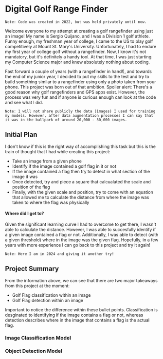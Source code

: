 # Digital Golf Range Finder

`Note: Code was created in 2022, but was held privately until now. `

Welcome everyone to my attempt at creating a golf rangefinder using just an image! My name is Sergio Quijano, and I was a Division 1 golf athlete. Funny enough, my freshman year of college, I came to the US to play golf competitively at Mount St. Mary's University. Unfortunately, I had to endure my first year of college golf without a rangefinder. Now, I know it's not mandatory, but it's definitely a handy tool. At that time, I was just starting my Computer Science major and knew absolutely nothing about coding.

Fast forward a couple of years (with a rangefinder in hand!), and towards the end of my junior year, I decided to put my skills to the test and try to build something similar to a rangefinder using only a photo taken from your phone. This project was born out of that ambition. Spoiler alert: There's a good reason why golf rangefinders and GPS apps exist. However, the process was very fun and if anyone is curious enough can look at the code and see what I did. 

`Note: I will not share publicly the data (images) I used for training my models. However, after data augmentation processes I can say that it was in the ballpark of around 20,000 - 30,000 images.`

## Initial Plan

I don't know if this is the right way of accomplishing this task but this is the train of thought that I had while creating this project:
- Take an image from a given phone
- Identify if the image contained a golf flag in it or not
- If the image contained a flag then try to detect in what section of the image it was
- Once detected, try and piece a square that calcualated the scale and position of the flag
- Finally, with the given scale and position, try to come with an equation that allowed me to calculate the distance from where the image was taken to where the flag was physically

#### Where did I get to?
Given the significant learning curve I had to overcome to get there, I wasn't able to calculate the distance. However, I was able to succesfully identify if a given image contained a flag or not. Additionally, I was able to detect (with a given threshold) where in the image was the given flag. Hopefully, in a few years with more experience I can go back to this project and try it again!

`Note: Here I am in 2024 and giving it another try!`

## Project Summary

From the information above, we can see that there are two major takeaways from this project at the moment:
- Golf Flag classification within an image
- Golf Flag detection within an image

Important to notice the difference within these bullet points. Classification is desginated to identifying if the image contains a flag or not, whereas detection describes where in the image that contains a flag is the actual flag.

### Image Classification Model


### Object Detection Model
